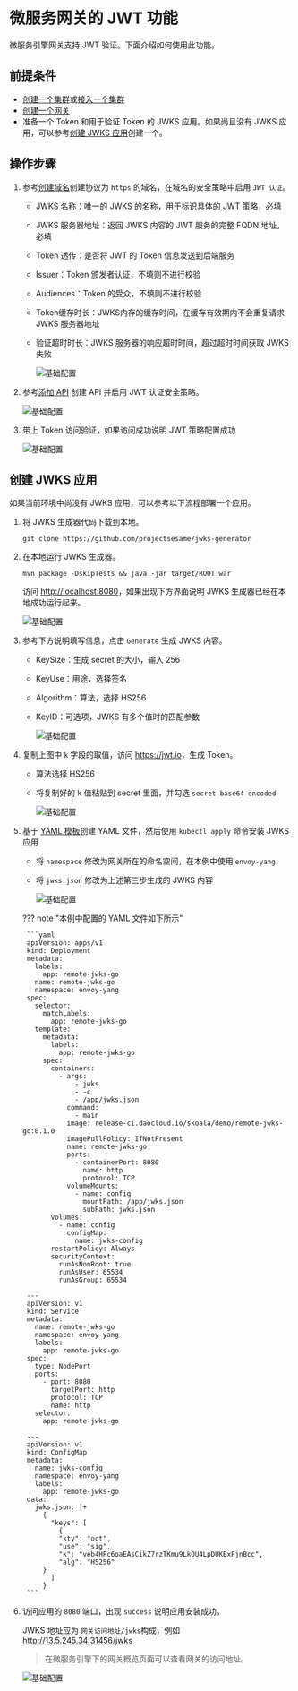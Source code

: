 # 微服务网关的 JWT 功能

微服务引擎网关支持 JWT 验证。下面介绍如何使用此功能。

## 前提条件

- [创建一个集群](../../kpanda/user-guide/clusters/create-cluster.md)或[接入一个集群](../../kpanda/user-guide/clusters/integrate-cluster.md)
- [创建一个网关](../ms-gateway/gateway/create-gateway.md)
- 准备一个 Token 和用于验证 Token 的 JWKS 应用。如果尚且没有 JWKS 应用，可以参考[创建 JWKS 应用](#jwks)创建一个。

## 操作步骤

1. 参考[创建域名](../ms-gateway/domain/add-domain.md)创建协议为 `https` 的域名，在域名的安全策略中启用 `JWT 认证`。

    - JWKS 名称：唯一的 JWKS 的名称，用于标识具体的 JWT 策略，必填
    - JWKS 服务器地址：返回 JWKS 内容的 JWT 服务的完整 FQDN 地址，必填
    - Token 透传：是否将 JWT 的 Token 信息发送到后端服务
    - Issuer：Token 颁发者认证，不填则不进行校验
    - Audiences：Token 的受众，不填则不进行校验
    - Token缓存时长：JWKS内存的缓存时间，在缓存有效期内不会重复请求 JWKS 服务器地址
    - 验证超时时长：JWKS 服务器的响应超时时间，超过超时时间获取 JWKS 失败

        ![基础配置](https://docs.daocloud.io/daocloud-docs-images/docs/skoala/images/jwt06.png)

2. 参考[添加 API](../ms-gateway/api/add-api.md) 创建 API 并启用 JWT 认证安全策略。

    ![基础配置](https://docs.daocloud.io/daocloud-docs-images/docs/skoala/images/jwt07.png)

3. 带上 Token 访问验证，如果访问成功说明 JWT 策略配置成功

    ![基础配置](https://docs.daocloud.io/daocloud-docs-images/docs/skoala/images/jwt08.png)

## 创建 JWKS 应用

如果当前环境中尚没有 JWKS 应用，可以参考以下流程部署一个应用。

1. 将 JWKS 生成器代码下载到本地。

    ```
    git clone https://github.com/projectsesame/jwks-generator
    ```

2. 在本地运行 JWKS 生成器。

    ```
    mvn package -DskipTests && java -jar target/ROOT.war
    ```

    访问 <http://localhost:8080>，如果出现下方界面说明 JWKS 生成器已经在本地成功运行起来。

    ![基础配置](https://docs.daocloud.io/daocloud-docs-images/docs/skoala/images/jwt09.png)

3. 参考下方说明填写信息，点击 `Generate` 生成 JWKS 内容。

    - KeySize：生成 secret 的大小，输入 256
    - KeyUse：用途，选择签名
    - Algorithm：算法，选择 HS256
    - KeyID：可选项，JWKS 有多个值时的匹配参数

        ![基础配置](https://docs.daocloud.io/daocloud-docs-images/docs/skoala/images/jwt10.png)

4. 复制上图中 `k` 字段的取值，访问 <https://jwt.io>，生成 Token。

      - 算法选择 HS256
      - 将复制好的 k 值粘贴到 secret 里面，并勾选 `secret base64 encoded`

        ![基础配置](https://docs.daocloud.io/daocloud-docs-images/docs/skoala/images/jwt11.png)

5. 基于 [YAML 模板](https://github.com/projectsesame/enovy-remote-jwks-go/blob/main/all-in-one.yaml)创建 YAML 文件，然后使用 `kubectl apply` 命令安装 JWKS 应用

    - 将 `namespace` 修改为网关所在的命名空间，在本例中使用 `envoy-yang`
    - 将 `jwks.json` 修改为上述第三步生成的 JWKS 内容

        ![基础配置](https://docs.daocloud.io/daocloud-docs-images/docs/skoala/images/jwt13.png)

    ??? note "本例中配置的 YAML 文件如下所示"

        ```yaml
        apiVersion: apps/v1
        kind: Deployment
        metadata:
          labels:
            app: remote-jwks-go
          name: remote-jwks-go
          namespace: envoy-yang
        spec:
          selector:
            matchLabels:
              app: remote-jwks-go
          template:
            metadata:
              labels:
                app: remote-jwks-go
            spec:
              containers:
                - args:
                    - jwks
                    - -c
                    - /app/jwks.json
                  command:
                    - main
                  image: release-ci.daocloud.io/skoala/demo/remote-jwks-go:0.1.0
                  imagePullPolicy: IfNotPresent
                  name: remote-jwks-go
                  ports:
                    - containerPort: 8080
                      name: http
                      protocol: TCP
                  volumeMounts:
                    - name: config
                      mountPath: /app/jwks.json
                      subPath: jwks.json
              volumes:
                - name: config
                  configMap:
                    name: jwks-config
              restartPolicy: Always
              securityContext:
                runAsNonRoot: true
                runAsUser: 65534
                runAsGroup: 65534

        ---
        apiVersion: v1
        kind: Service
        metadata:
          name: remote-jwks-go
          namespace: envoy-yang
          labels:
            app: remote-jwks-go
        spec:
          type: NodePort
          ports:
            - port: 8080
              targetPort: http
              protocol: TCP
              name: http
          selector:
            app: remote-jwks-go

        ---
        apiVersion: v1
        kind: ConfigMap
        metadata:
          name: jwks-config
          namespace: envoy-yang
          labels:
            app: remote-jwks-go
        data:
          jwks.json: |+
            {
              "keys": [
                {
                "kty": "oct",
                "use": "sig",
                "k": "veb4HPc6oaEAsCikZ7rzTKmu9LkOU4LpDUKBxFjnBcc",
                "alg": "HS256"
            }
              ]
            }
        ```

6. 访问应用的 `8080` 端口，出现 `success` 说明应用安装成功。

    JWKS 地址应为 `网关访问地址/jwks`构成，例如 <http://13.5.245.34:31456/jwks>

    > 在微服务引擎下的网关概览页面可以查看网关的访问地址。

    ![基础配置](https://docs.daocloud.io/daocloud-docs-images/docs/skoala/images/jwt12.png)
